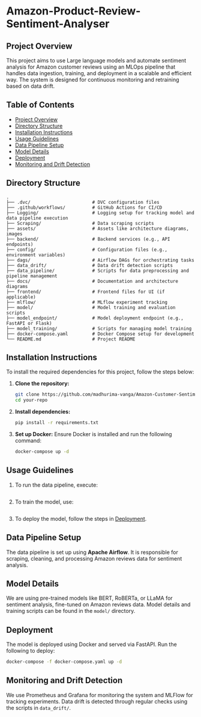 # Amazon-Product-Review-Sentiment-Analyser

## Project Overview
This project aims to use Large language models and automate sentiment analysis for Amazon customer reviews using an MLOps pipeline that handles data ingestion, training, and deployment in a scalable and efficient way. The system is designed for continuous monitoring and retraining based on data drift.

## Table of Contents
- [Project Overview](#project-overview)
- [Directory Structure](#directory-structure)
- [Installation Instructions](#installation-instructions)
- [Usage Guidelines](#usage-guidelines)
- [Data Pipeline Setup](#data-pipeline-setup)
- [Model Details](#model-details)
- [Deployment](#deployment)
- [Monitoring and Drift Detection](#monitoring-and-drift-detection)


## Directory Structure
```
.
├── .dvc/                       # DVC configuration files
├── .github/workflows/          # GitHub Actions for CI/CD
├── Logging/                    # Logging setup for tracking model and data pipeline execution
├── Scraping/                   # Data scraping scripts
├── assets/                     # Assets like architecture diagrams, images
├── backend/                    # Backend services (e.g., API endpoints)
├── config/                     # Configuration files (e.g., environment variables)
├── dags/                       # Airflow DAGs for orchestrating tasks
├── data_drift/                 # Data drift detection scripts
├── data_pipeline/              # Scripts for data preprocessing and pipeline management
├── docs/                       # Documentation and architecture diagrams
├── frontend/                   # Frontend files for UI (if applicable)
├── mlflow/                     # MLflow experiment tracking
├── model/                      # Model training and evaluation scripts
├── model_endpoint/             # Model deployment endpoint (e.g., FastAPI or Flask)
├── model_training/             # Scripts for managing model training
├── docker-compose.yaml         # Docker Compose setup for development
└── README.md                   # Project README
```

## Installation Instructions
To install the required dependencies for this project, follow the steps below:

1. **Clone the repository:**
   ```bash
   git clone https://github.com/madhurima-vanga/Amazon-Customer-Sentiment-Analyser.git
   cd your-repo
   ```

2. **Install dependencies:**
   ```bash
   pip install -r requirements.txt
   ```

3. **Set up Docker:**
   Ensure Docker is installed and run the following command:
   ```bash
   docker-compose up -d
   ```

## Usage Guidelines
1. To run the data pipeline, execute:
   ```bash
   ```

2. To train the model, use:
   ```bash
   ```

3. To deploy the model, follow the steps in [Deployment](#deployment).

## Data Pipeline Setup
The data pipeline is set up using **Apache Airflow**. It is responsible for scraping, cleaning, and processing Amazon reviews data for sentiment analysis.

## Model Details
We are using pre-trained models like BERT, RoBERTa, or LLaMA for sentiment analysis, fine-tuned on Amazon reviews data. Model details and training scripts can be found in the `model/` directory.

## Deployment
The model is deployed using Docker and served via FastAPI. Run the following to deploy:
```bash
docker-compose -f docker-compose.yaml up -d
```

## Monitoring and Drift Detection
We use Prometheus and Grafana for monitoring the system and MLFlow for tracking experiments. Data drift is detected through regular checks using the scripts in `data_drift/`.


